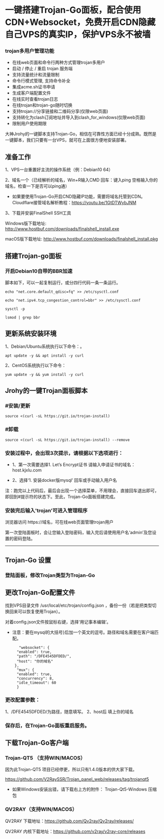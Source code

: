 # 一键搭建Trojan-Go面板，配合使用CDN+Websocket，免费开启CDN隐藏自己VPS的真实IP，保护VPS永不被墙

### trojan多用户管理功能
- 在线web页面和命令行两种方式管理trojan多用户
- 启动 / 停止 / 重启 trojan 服务端
- 支持流量统计和流量限制
- 命令行模式管理, 支持命令补全
- 集成acme.sh证书申请
- 生成客户端配置文件
- 在线实时查看trojan日志
- 在线trojan和trojan-go随时切换
- 支持trojan://分享链接和二维码分享(仅限web页面)
- 支持转化为clash订阅地址并导入到clash_for_windows(仅限web页面)
- 限制用户使用期限

大神Jrohy的一键脚本支持Trojan-Go，相信在可靠性方面已经十分成熟。既然是一键脚本，我们只要有一台VPS，就可在上面很方便地安装部署。

## 准备工作
1、VPS一台重置好主流的操作系统（例：Debian10 64）

2、域名一个（已经解析的域名，Win+R输入CMD 回车：键入ping 空格输入你的域名，检查一下是否可以ping通）

- 如果要使用Trojan-Go开启CND隐藏IP功能，需要将域名托管到CDN。
Cloudflare接管域名解析教程：https://youtu.be/1GtDTWybJNM


3、下载并安装FinalShell SSH工具

Windows版下载地址: http://www.hostbuf.com/downloads/finalshell_install.exe

macOS版下载地址: http://www.hostbuf.com/downloads/finalshell_install.pkg

## 搭建Trojan-go面板

### 开启Debian10自带的BBR加速
脚本如下，可以一起复制运行，或分四行代码一条一条运行。

    echo "net.core.default_qdisc=fq" >> /etc/sysctl.conf
       
    echo "net.ipv4.tcp_congestion_control=bbr" >> /etc/sysctl.conf
    
    sysctl -p
    
    lsmod | grep bbr
    
## 更新系统安装环境

1、Debian/Ubuntu系统执行以下命令：。

    apt update -y && apt install -y curl
    
    
2、CentOS系统执行以下命令：

    yum update -y && yum install -y curl 
    
## Jrohy的一键Trojan面板脚本
### #安装/更新

    source <(curl -sL https://git.io/trojan-install)
    
### #卸载

    source <(curl -sL https://git.io/trojan-install) --remove
    
    
### 安装过程中，会出现3次提示，请根据以下选项进行：

- 1、第一次需要选择1. Let’s Encrypt证书
   请输入申请证书的域名：host.kjxlu.com
   
- 2、选择‘1. 安装docker版mysql’
   回车或手动输入用户名
   
注：跑完以上代码后，最后会出现一个选择菜单，不用理会，直接回车退出即可，即回到#提示符的状态下。至此，Trojan-Go面板搭建完成。

    
### 安装完后输入'trojan'可进入管理程序

浏览器访问 https://域名，可在线web页面管理trojan用户

第一次登陆面板时，会让您输入登陆密码，输入完后请使用用户名‘admin’及您设置的密码登陆。

-----------------------------------

## Trojan-Go 设置

### 登陆面板，修改Trojan类型为Trojan-Go

## 更改Trojan-Go配置文件
找到VPS目录文件 /usr/local/etc/trojan/config.json ，备份一份（若是把类型切换回来可以恢复使用Trojan）。

对着config.json文件按鼠标右键，选择‘用记事本编辑’。

- 注意：要在mysql的大括号}后加一个英文的逗号。路径和域名需要在客户端匹配。

         "websocket": {
        "enabled": true,
        "path": "/DFE4545DFDED/",
        "host": "你的域名"
       },
        "mux": {
        "enabled": true,
        "concurrency": 8,
        "idle_timeout": 60
        }

### 更改配置参数：
1、/DFE4545DFDED/为路径，随意填写。
2、host后 填上你的域名

### 保存后，在Trojan-Go面板重启服务。

## 下载Trojan-Go客户端
### Trojan-QT5 （支持WIN/MACOS）
因为此Trojan-QT5 项目已经停更，所以只有1.4.0版本的供大家下载。

https://github.com/V2RaySSR/Trojan_panel_web/releases/tag/trojanqt5

- 如果Windows安装出错，请下载右上方的附件： Trojan-Qt5-Windows 压缩包

### QV2RAY（支持WIN/MACOS）

QV2RAY 下载地址：https://github.com/Qv2ray/Qv2ray/releases/

QV2RAY 内核下载地址：https://github.com/v2ray/v2ray-core/releases


